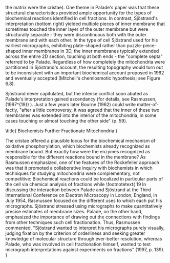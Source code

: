 the matrix were the cristae). One theme in Palade's paper was that these structural characteristics provided ample opportunity for the types of biochemical reactions identified in cell fractions. In contrast, Sjöstrand's interpretation (bottom right) yielded multiple pieces of inner membrane that sometimes touched the inner layer of the outer membrane but were structurally separate - they were discontinuous both with the outer membrane and with each other. In the type of cell Sjöstrand used for his earliest micrographs, exhibiting plate-shaped rather than puzzle-piece-shaped inner membranes in 3D, the inner membranes typically extended across the entire 2D section, touching at both ends - the "complete septa" referred to by Palade. Regardless of how completely the mitochondria were partitioned in Sjöstrand's account, the resulting topography would turn out to be inconsistent with an important biochemical account proposed in 1962 and eventually accepted (Mitchell's chemiosmotic hypothesis; see Figure 6.8).

Sjöstrand never capitulated, but the intense conflict soon abated as Palade's interpretation gained ascendancy (for details, see Rasmussen, \(1997^{19}\) ). Just a few years later Bourne (1962) could write matter-of-factly, "after a little controversy, it was agreed that the inner of these two membranes was extended into the interior of the mitochondria, in some cases touching or almost touching the other side" (р. 59).

\title{
Biochemists Further Fractionate Mitochondria
}

The cristae offered a plausible locus for the biochemical mechanism of oxidative phosphorylation, which biochemists already recognized as membrane bound. But exactly how were the enzymes recognized as responsible for the different reactions bound in the membrane? As Rasmussen emphasized, one of the features of the Rockefeller approach was that it promoted a collaborative inquiry with biochemists in which techniques for studying mitochondria were complementary, not competitive: Biochemical reactions could be localized in particular parts of the cell via chemical analysis of fractions while
\footnotetext{
19 In discussing the interaction between Palade and Sjöstrand at the Third International Conference on Electron Microscopy in London, England, in July 1954, Rasmussen focused on the different uses to which each put his micrographs. Sjöstrand stressed using micrographs to make quantitatively precise estimates of membrane sizes. Palade, on the other hand, emphasized the importance of drawing out the connections with findings from other techniques such cell fractionation. Thus, Rasmussen commented, "Sjöstrand wanted to interpret his micrographs purely visually, judging fixation by the criterion of orderliness and seeking greater knowledge of molecular structure through ever-better resolution, whereas Palade, who was involved in cell fractionation himself, wanted to test micrograph interpretations against experiments on fractions" (1997, p. 139).
}